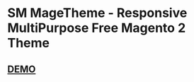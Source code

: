 <h1>SM MageTheme - Responsive MultiPurpose Free Magento 2 Theme</h1>

<h2><a href="http://magento2.flytheme.net/themes/sm_magetheme/" target="_blank">DEMO</a></h2>

